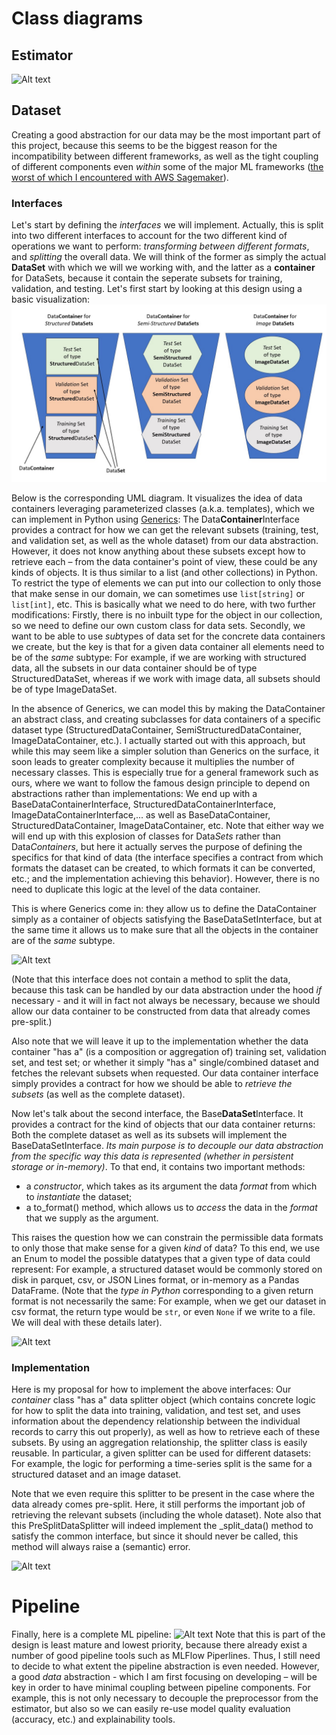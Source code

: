 # Class diagrams

## Estimator

![Alt text](http://www.plantuml.com/plantuml/png/lLDTIyCm57tlhxZC1pzmWxqM7uPR5HzMP0CHH2Hcjnf8cv5xzo1p_zsqMudjCYk8UydMctFFERad6H4BowjSHwSmmKmLYfKf83CMvj9Oj7S5eys4n4ZL_zexi8u0rkALs0h96w1o--myXeMI_EIgbv1f8_WvsaIHr888nkMgCYL5ARVb0vKlDUPOC0KLxYrAHGuUR-bSQOPIQEs_RuOlLQUlZAqXIWgsPldXgpk7tiyCtomI_ThBT9u4sThOgy_187ZOCB9j8zfF9I5MkM0J3AQnwTsUB0IB62PkzLskJ9L8l9Tq8yrCiJjRexIqM4RxVO3pXsbzpERq3bYgMJqLG6qdD2-lz7XxRGpnaTJIz4X2YLjPoHHvTmdCN_LsF8T7-9z2JHf_mnltv23APzo5JDDkK6YsNT8_0dl37bpq-zLlw-t4y2u8H4TNzHJtUaPOB5Qv_W80 "Estimator")

## Dataset

Creating a good abstraction for our data may be the most important part of this project, because this seems to be the biggest reason for the incompatibility between different frameworks, as well as the tight coupling of different components even *within* some of the major ML frameworks ([the worst of which I encountered with AWS Sagemaker](https://github.com/tloeber/email-classification#lessons-so-far)).

### Interfaces

Let's start by defining the *interfaces* we will implement. Actually, this is split into two different interfaces to account for the two different kind of operations we want to perform: *transforming between different formats*, and *splitting* the overall data. We will think of the former as simply the actual **DataSet** with which we will we working with, and the latter as a **container** for DataSets, because it contain the seperate subsets for training, validation, and testing. Let's first start by looking at this design using a basic visualization:
![Alt text](../img/data_design.jpg)

Below is the corresponding UML diagram. It visualizes the idea of data containers leveraging parameterized classes (a.k.a. templates), which we can implement in Python using [Generics](https://mypy.readthedocs.io/en/stable/generics.html): The Data**Container**Interface provides a contract for how we can get the relevant subsets (training, test, and validation set, as well as the whole dataset) from our data abstraction. However, it does not know anything about these subsets except how to retrieve each – from the data container's point of view, these could be any kinds of objects. It is thus similar to a list (and other collections) in Python. To restrict the type of elements we can put into our collection to only those that make sense in our domain, we can sometimes use `list[string]` or `list[int]`, etc. This is basically what we need to do here, with two further modifications: Firstly, there is no inbuilt type for the object in our collection, so we need to define our own custom class for data sets. Secondly, we want to be able to use *sub*types of data set for the concrete data containers we create, but the key is that for a given data container all elements need to be of the *same* subtype: For example, if we are working with structured data, all the subsets in our data container should be of type StructuredDataSet, whereas if we work with image data, all subsets should be of type ImageDataSet.

In the absence of Generics, we can model this by making the DataContainer an abstract class, and creating subclasses for data containers of a specific dataset type (StructuredDataContainer, SemiStructuredDataContainer, ImageDataContainer, etc.). I actually started out with this approach, but while this may seem like a simpler solution than Generics on the surface, it soon leads to greater complexity because it multiplies the number of necessary classes. This is especially true for a general framework such as ours, where we want to follow the famous design principle to depend on abstractions rather than implementations: We end up with a BaseDataContainerInterface, StructuredDataContainerInterface, ImageDataContainerInterface,... as well as BaseDataContainer, StructuredDataContainer, ImageDataContainer, etc. Note that either way we will end up with this explosion of classes for Data*Sets* rather than Data*Containers*, but here it actually serves the purpose of defining the specifics for that kind of data (the interface specifies a contract from which formats the dataset can be created, to which formats it can be converted, etc.; and the implementation achieving this behavior). However, there is no need to duplicate this logic at the level of the data container.

This is where Generics come in: they allow us to define the DataContainer simply as a container of objects satisfying the BaseDataSetInterface, but at the same time it allows us to make sure that all the objects in the container are of the *same* subtype.

![Alt text](http://www.plantuml.com/plantuml/png/ZT0n2i9W30NWFQV8g0WzG14fwkBi0KfeemJILFv45-tTRPSV52jTauy7xrKUbEBUAOW5fmirZ4SAElGM9CRfbC_RFJbFlpD7lkxm2OYRAqSTYSJgTWIhTOc_S9RiiGW-I6LqqY_B9TN_RW1ebDm_Ayut6s1kYrTHV8MKADrDkMCB1wZOscdLDm00 "data_container_interfaces")

(Note that this interface does not contain a method to split the data, because this task can be handled by our data abstraction under the hood *if* necessary - and it will in fact not always be necessary, because we should allow our data container to be constructed from data that already comes pre-split.)

Also note that we will leave it up to the implementation whether the data container "has a" (is a composition or aggregation of) training set, validation set, and test set; or whether it simply "has a" single/combined dataset and fetches  the relevant subsets when requested. Our data container interface simply provides a contract for how we should be able to *retrieve the subsets* (as well as the complete dataset).

Now let's talk about the second interface, the Base**DataSet**Interface. It provides a contract for the kind of objects that our data container returns: Both the complete dataset as well as its subsets will implement the BaseDataSetInterface. *Its main purpose is to decouple our data abstraction from the specific way this data is represented (whether in persistent storage or in-memory)*. To that end, it contains two important methods:

- a *constructor*, which takes as its argument the data *format* from which to *instantiate* the dataset;
- a to_format() method, which allows us to *access* the data in the *format* that we supply as the argument.

This raises the question how we can constrain the permissible data formats to only those that make sense for a given *kind* of data? To this end, we use an Enum to model the possible datatypes that a given type of data could represent: For example, a structured dataset would be commonly stored on disk in parquet, csv, or JSON Lines format, or in-memory as a Pandas DataFrame. (Note that the *type in Python* corresponding to a given return format is not necessarily the same: For example, when we get our dataset in csv format, the return type would be `str`, or even `None` if we write to a file. We will deal with these details later).

![Alt text](http://www.plantuml.com/plantuml/png/SoWkIImgAStDuU9AJ2ekAKfCBb58paaiBbPmIYnETKaiINJBByfDB57WuahDAyrL22ufAaqkAIrAJK6Iix5Hq73LIIzAJStJL705AREpKwZcKb08S0mA37KD0RASWyE0f5UmlvyFIDmbtiKnnD4joD7NbQiMPdHgRYO9niECW-jtoyn99UoW40ye5U_Z6Hm2qepcKPiQNLsitiIk4E5emeeHBkJYSaZDIm45Em00 "data_format")

### Implementation

Here is my proposal for how to implement the above interfaces: Our *container* class "has a" data splitter object (which contains concrete logic for how to split the data into training, validation, and test set, and uses information about the dependency relationship between the individual records to carry this out properly), as well as how to retrieve each of these subsets. By using an aggregation relationship, the splitter class is easily reusable. In particular, a given splitter can be used for different datasets: For example, the logic for performing a time-series split is the same for a structured dataset and an image dataset.

Note that we even require this splitter to be present in the case where the data already comes pre-split. Here, it still performs the important job of  retrieving the relevant subsets (including the whole dataset). Note also that this PreSplitDataSplitter will indeed implement the _split_data() method to satisfy the common interface, but since it should never be called, this method will always raise a (semantic) error.

![Alt text](http://www.plantuml.com/plantuml/png/dLLHQzim47wkVeKU7TQ4iKVJbMxT2Xsi6_LW3sEOgtr91RPaJkUDqkw_pvQQo3YNPkmbHBhlEttttHs-y0p4VTiezHuyVW26IsSPZ4NIRhdKszkYQmmpaixrFNWDEgknmGqmUirk8R1NP3Rtl7ewJpcG1thl1qfMEUkP-egnrcjohGPRQqBkoVg5Kd0tHA5YNJNWlTxF_gYqVgNNZbhWV1U_2kSGEZkh287n_7nCN_h-pYFxZ6dWbnuvdygwjeoqXWfFzIzeJ0rit8ieHi-7umj9GUNQha76aPQbmyivs9MnnamkTQ7-o6QbbaMlbb5oHwvpD5QNwtNZWFLR_Nhr9W1IvI_2IZ_cBGSaP57a1hcCliulqUy1qoin4Yg8mgzjZHqEFvQd-f-ZtqoB1P91BnKt14ipCitQ8FaXQMHTDhrd9Am5KXLZ8g_eW0qq4iivgeq5bX_yIXW8KsOa1ekCtOmzdnc-kzhErRxJkIwm1Skc-aZaAFXPkVREM9mOkTVxiwVbyg2nCbesMWRB_ifOoLCPAPge3WywydDl2A56Iajo6yuXz9iCJqFVntEmSRQdH_Pj8B3x1z0uwvuTmGQtw70_Iep_Wg9Ctk2f_51RfEL3ApzZw-ZX5Zj2ZvR3_AJf0rk3t_5EHbgkkteLr16qk8D-AhxSp86rgVZ7E_jmgeUVdxAov5vKzbn6hc-SnP4oLRB3dOYmg686If19WzF7AFaYVue4Lj9ycALcoUCSJkmK0Sb4fMRlXFZK1H6GwjywKeJFOhzTAUJ7uqEQEDAe7eUcVXJOclzG8F1a5H9SLd9bchJTHmK4kFYa09ZDLkp4NjK2H317W4sKAtM1jkxRHlq5 "data_container_implementation")

# Pipeline

Finally, here is a complete ML pipeline:
![Alt text](http://www.plantuml.com/plantuml/png/XP91ImCn48Nl-ok6dbIeuBMd8kfDASLx6RFZDZIRX9afMCJ_RhAfeTlAzXJoyhsypPjTYYBhldUDSIW2Anl9MK_mtG3mtj_SBk0jU6f-cZ-2QSN1a4ZWWOfCiGWPVaB55yR-nF4iQdlK8_vfDNEleILNtAqrW-JZFJBZ8QbY0jDmNJexoGwYP-59kPB-5ObjJrxV6SsEYi-5hZuDe2FT94Kk4ijdhgcpedmefGmRuZDxdy7wi56yG-kFiLHscLjJ3An9Criokys7nI7-CQtbADzHnp5xcC7TV9xNyGGMi4K1_9-ipKzZuredqSis9_5nVPDeBQfYI_9j_ZD_0G00 "Pipeline")
Note that this is part of the design is least mature and lowest priority, because there already exist a number of good pipeline tools such as MLFlow Piperlines. Thus, I still need to decide to what extent the pipeline abstraction is even needed. However, a good *data* abstraction - which I am first focusing on developing – will be key in order to have minimal coupling between pipeline components. For example, this is not only necessary to decouple the preprocessor from the estimator, but also so we can easily re-use model quality evaluation (accuracy, etc.) and explainability tools.

